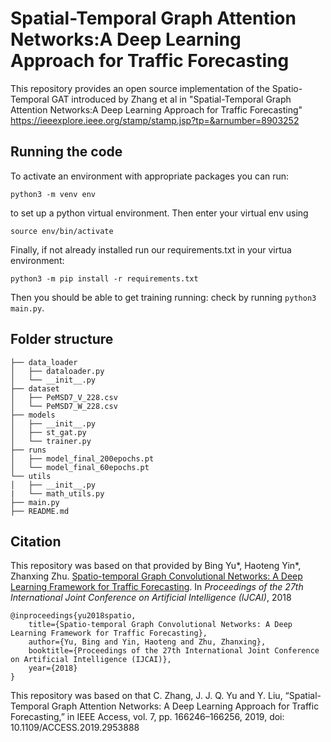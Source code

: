 # Spatial-Temporal Graph Attention Networks:A Deep Learning Approach for Traffic Forecasting

This repository provides an open source implementation of the Spatio-Temporal GAT introduced by Zhang et al in "Spatial-Temporal Graph Attention Networks:A Deep Learning Approach for Traffic Forecasting" https://ieeexplore.ieee.org/stamp/stamp.jsp?tp=&arnumber=8903252

## Running the code

To activate an environment with appropriate packages you can run:

`python3 -m venv env`

to set up a python virtual environment. Then enter your virtual env using

`source env/bin/activate`

Finally, if not already installed run our requirements.txt in your virtua environment: 

`python3 -m pip install -r requirements.txt`

Then you should be able to get training running: check by running `python3 main.py`.

## Folder structure
```
├── data_loader
│   ├── dataloader.py
│   └── __init__.py
├── dataset
│   ├── PeMSD7_V_228.csv
│   └── PeMSD7_W_228.csv
├── models
│   ├── __init__.py
│   ├── st_gat.py
│   └── trainer.py
├── runs
│   ├── model_final_200epochs.pt
│   └── model_final_60epochs.pt
└── utils
│   ├── __init__.py
|   └── math_utils.py
├── main.py
├── README.md
```


## Citation
This repository was based on that provided by Bing Yu*, Haoteng Yin*, Zhanxing Zhu. [Spatio-temporal Graph Convolutional Networks: A Deep Learning Framework for Traffic Forecasting](https://www.ijcai.org/proceedings/2018/0505). In *Proceedings of the 27th International Joint Conference on Artificial Intelligence (IJCAI)*, 2018

    @inproceedings{yu2018spatio,
        title={Spatio-temporal Graph Convolutional Networks: A Deep Learning Framework for Traffic Forecasting},
        author={Yu, Bing and Yin, Haoteng and Zhu, Zhanxing},
        booktitle={Proceedings of the 27th International Joint Conference on Artificial Intelligence (IJCAI)},
        year={2018}
    }

This repository was based on that C. Zhang, J. J. Q. Yu and Y. Liu, “Spatial-Temporal Graph Attention Networks: A Deep Learning Approach for Traffic Forecasting,” in IEEE Access, vol. 7, pp. 166246–166256, 2019, doi: 10.1109/ACCESS.2019.2953888
